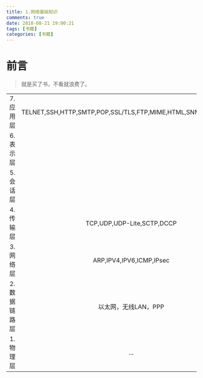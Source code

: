 ```yaml
---
title: 1.网络基础知识
comments: true
date: 2018-08-21 19:00:21
tags: [书籍]
categories: [书籍]
---
```

# 前言
>就是买了书，不看就浪费了。
<!-- more -->

|||
|:--:|:--:|
|7.应用层|TELNET,SSH,HTTP,SMTP,POP,SSL/TLS,FTP,MIME,HTML,SNMP,MIB,SIP,RTP|
|6.表示层||
|5.会话层||
|4.传输层|TCP,UDP,UDP-Lite,SCTP,DCCP|
|3.网络层|ARP,IPV4,IPV6,ICMP,IPsec|
|2.数据链路层|以太网，无线LAN，PPP|
|1.物理层|...|